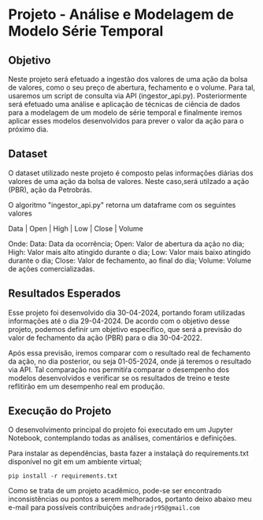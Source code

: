 # Projeto - Análise e Modelagem de Modelo Série Temporal

## Objetivo

Neste projeto será efetuado a ingestão dos valores de uma ação da bolsa de valores, como o seu preço de abertura, fechamento e o volume. Para tal, usaremos um script de consulta via API (ingestor_api.py). Posteriormente será efetuado uma análise e aplicação de técnicas de ciência de dados para a modelagem de um modelo de série temporal e finalmente iremos aplicar esses modelos desenvolvidos para prever o valor da ação para o próximo dia.

## Dataset

O dataset utilizado neste projeto é composto pelas informações diárias dos valores de uma ação da bolsa de valores. Neste caso,será utilzado a ação (PBR), ação da Petrobrás.

O algoritmo "ingestor_api.py" retorna um dataframe com os seguintes valores

Data | Open | High | Low | Close | Volume

Onde:
    Data: Data da ocorrência;
    Open: Valor de abertura da ação no dia;
    High: Valor mais alto atingido durante o dia;
    Low: Valor mais baixo atingido durante o dia;
    Close: Valor de fechamento, ao final do dia;
    Volume: Volume de ações comercializadas.


## Resultados Esperados

Esse projeto foi desenvolvido dia 30-04-2024, portando foram utilizadas informações até o dia 29-04-2024. De acordo com o objetivo desse projeto, podemos definir um objetivo específico, que será a previsão do valor de fechamento da ação (PBR) para o dia 30-04-2022.

Após essa previsão, iremos comparar com o resultado real de fechamento da ação, no dia posterior, ou seja 01-05-2024, onde já teremos o resultado via API. Tal comparação nos permitiŕa comparar o desempenho dos modelos desenvolvidos e verificar se os resultados de treino e teste reflitirão em um desempenho real em produção.


## Execução do Projeto

O desenvolvimento principal do projeto foi executado em um Jupyter Notebook, contemplando todas as análises, comentários e definições.

Para instalar as dependências, basta fazer a instalaçã do requirements.txt disponível no git em um ambiente virtual;

```pip install -r requirements.txt```

Como se trata de um projeto acadêmico, pode-se ser encontrado inconsistências ou pontos a serem melhorados, portanto deixo abaixo meu e-mail para possíveis contribuições
```andradejr95@gmail.com```